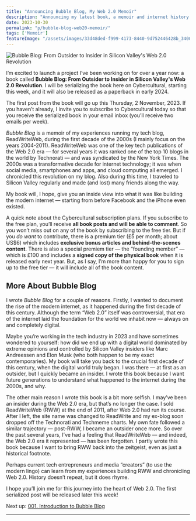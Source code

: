 ```yaml
---
title: "Announcing Bubble Blog, My Web 2.0 Memoir"
description: "Announcing my latest book, a memoir and internet history to be serialized on Cybercultural."
date: 2023-10-30
permalink: "p/bubble-blog-web20-memoir/"
tags: ['Memoir']
featureImage: "/assets/images/33d48ded-f999-4173-8440-9d752446428b_3400x2134.jpg"
---
```

![Bubble Blog: From Outsider to Insider in Silicon Valley's Web 2.0 Revolution](/assets/images/33d48ded-f999-4173-8440-9d752446428b_3400x2134.jpg "Bubble Blog: From Outsider to Insider in Silicon Valley's Web 2.0 Revolution")

I’m excited to launch a project I’ve been working on for over a year now: a book called **Bubble Blog: From Outsider to Insider in Silicon Valley's Web 2.0 Revolution**. I will be serializing the book here on Cybercultural, starting this week, and it will also be released as a paperback in early 2024.

The first post from the book will go up this Thursday, 2 November, 2023. If you haven’t already, I invite you to subscribe to Cybercultural today so that you receive the serialized book in your email inbox (you’ll receive two emails per week).

_Bubble Blog_ is a memoir of my experiences running my tech blog, ReadWriteWeb, during the first decade of the 2000s (I mainly focus on the years 2004-2011). ReadWriteWeb was one of the key tech publications of the Web 2.0 era — for several years it was ranked one of the top 10 blogs in the world by Technorati — and was syndicated by the New York Times. The 2000s was a transformative decade for internet technology; it was when social media, smartphones and apps, and cloud computing all emerged. I chronicled this revolution on my blog. Also during this time, I traveled to Silicon Valley regularly and made (and lost) many friends along the way.

My book will, I hope, give you an inside view into what it was like building the modern internet — starting from before Facebook and the iPhone even existed.

A quick note about the Cybercultural subscription plans. If you subscribe to the free plan, you’ll receive **all book posts and will be able to comment**. So you won’t miss out on any of the book by subscribing to the free tier. But if you _do want_ to contribute, there is a premium tier (£5 per month; about US$6) which includes **exclusive bonus articles and behind-the-scenes content**. There is also a special premiem tier — the “founding member” — which is £100 and includes a **signed copy of the physical book** when it is released early next year. But, as I say, I’m more than happy for you to sign up to the free tier — it will include all of the book content.

More About Bubble Blog
----------------------

I wrote _Bubble Blog_ for a couple of reasons. Firstly, I wanted to document the rise of the modern internet, as it happened during the first decade of this century. Although the term “Web 2.0” itself was controversial, that era of the internet laid the foundation for the world we inhabit now — always on and completely digital.

Maybe you’re working in the tech industry in 2023 and have sometimes wondered to yourself: how did we end up with a digital world dominated by extreme opinions and controlled by Silicon Valley insiders like Marc Andreessen and Elon Musk (who both happen to be my exact contemporaries). My book will take you back to the crucial first decade of this century, when the digital world truly began. I was there — at first as an outsider, but I quickly became an insider. I wrote this book because I want future generations to understand what happened to the internet during the 2000s, and why.

The other main reason I wrote this book is a bit more selfish. I may’ve been an insider during the Web 2.0 era, but that’s no longer the case. I sold ReadWriteWeb (RWW) at the end of 2011, after Web 2.0 had run its course. After I left, the site name was changed to ReadWrite and my ex-blog soon dropped off the Technorati and Techmeme charts. My own fate followed a similar trajectory — post-RWW, I became an outsider once more. So over the past several years, I’ve had a feeling that ReadWriteWeb — and indeed, the Web 2.0 era it represented — has been forgotten. I partly wrote this book because I want to bring RWW back into the zeitgeist, even as just a historical footnote.

Perhaps current tech entrepreneurs and media “creators” (to use the modern lingo) can learn from my experiences building RWW and chronicling Web 2.0. History doesn’t repeat, but it does rhyme.

I hope you’ll join me for this journey into the heart of Web 2.0. The first serialized post will be released later this week!

Next up: [001. Introduction to Bubble Blog](/p/introduction-to-bubble-blog-book/)

* * *